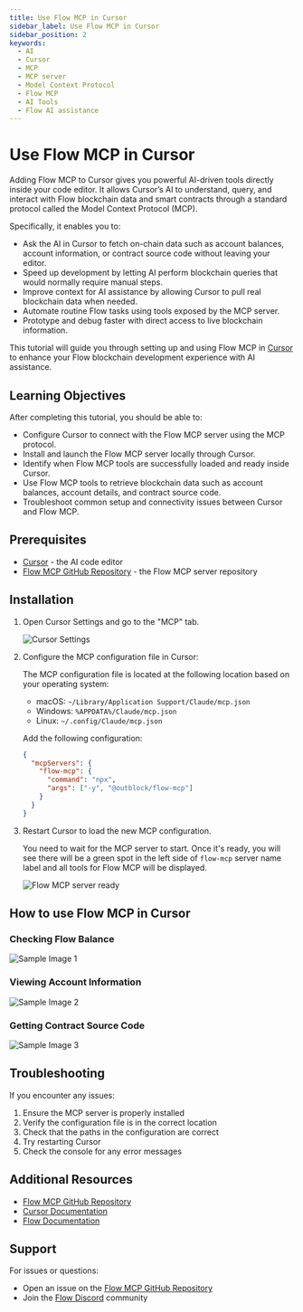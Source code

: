 ```yaml
---
title: Use Flow MCP in Cursor
sidebar_label: Use Flow MCP in Cursor
sidebar_position: 2
keywords:
  - AI
  - Cursor
  - MCP
  - MCP server
  - Model Context Protocol
  - Flow MCP
  - AI Tools
  - Flow AI assistance
---
```


# Use Flow MCP in Cursor

Adding Flow MCP to Cursor gives you powerful AI-driven tools directly inside your code editor. It allows Cursor’s AI to understand, query, and interact with Flow blockchain data and smart contracts through a standard protocol called the Model Context Protocol (MCP).

Specifically, it enables you to:

- Ask the AI in Cursor to fetch on-chain data such as account balances, account information, or contract source code without leaving your editor.
- Speed up development by letting AI perform blockchain queries that would normally require manual steps.
- Improve context for AI assistance by allowing Cursor to pull real blockchain data when needed.
- Automate routine Flow tasks using tools exposed by the MCP server.
- Prototype and debug faster with direct access to live blockchain information.

This tutorial will guide you through setting up and using Flow MCP in [Cursor] to enhance your Flow blockchain development experience with AI assistance.

## Learning Objectives

After completing this tutorial, you should be able to:

- Configure Cursor to connect with the Flow MCP server using the MCP protocol.
- Install and launch the Flow MCP server locally through Cursor.
- Identify when Flow MCP tools are successfully loaded and ready inside Cursor.
- Use Flow MCP tools to retrieve blockchain data such as account balances, account details, and contract source code.
- Troubleshoot common setup and connectivity issues between Cursor and Flow MCP.

## Prerequisites

- [Cursor] - the AI code editor
- [Flow MCP GitHub Repository] - the Flow MCP server repository

## Installation

1. Open Cursor Settings and go to the "MCP" tab.

    ![Cursor Settings]

2. Configure the MCP configuration file in Cursor:

    The MCP configuration file is located at the following location based on your operating system:

    - macOS: `~/Library/Application Support/Claude/mcp.json`
    - Windows: `%APPDATA%/Claude/mcp.json`
    - Linux: `~/.config/Claude/mcp.json`

    Add the following configuration:

    ```json
    {
      "mcpServers": {
        "flow-mcp": {
          "command": "npx",
          "args": ["-y", "@outblock/flow-mcp"]
        }
      }
    }
    ```

3. Restart Cursor to load the new MCP configuration.

    You need to wait for the MCP server to start. Once it's ready, you will see there will be a green spot in the left side of `flow-mcp` server name label and all tools for Flow MCP will be displayed.

    ![Flow MCP server ready]

## How to use Flow MCP in Cursor

### Checking Flow Balance

![Sample Image 1]

### Viewing Account Information

![Sample Image 2]

### Getting Contract Source Code

![Sample Image 3]

## Troubleshooting

If you encounter any issues:

1. Ensure the MCP server is properly installed
2. Verify the configuration file is in the correct location
3. Check that the paths in the configuration are correct
4. Try restarting Cursor
5. Check the console for any error messages

## Additional Resources

- [Flow MCP GitHub Repository]
- [Cursor Documentation]
- [Flow Documentation]

## Support

For issues or questions:

- Open an issue on the [Flow MCP GitHub Repository]
- Join the [Flow Discord] community

[Cursor]: https://www.cursor.com/
[Flow MCP GitHub Repository]: https://github.com/outblock/flow-mcp
[Cursor Documentation]: https://cursor.sh/docs
[Flow Documentation]: https://developers.flow.com/
[Flow Discord]: https://discord.gg/flow
[Cursor Settings]: ./imgs/mcp-settings-in-curosr.png
[Flow MCP server ready]: ./imgs/flow-mcp-enabled.png
[Sample Image 1]: ./imgs/sample-1.png
[Sample Image 2]: ./imgs/sample-2.png
[Sample Image 3]: ./imgs/sample-3.png
